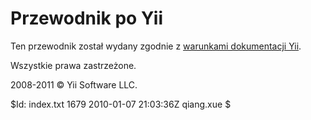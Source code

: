Przewodnik po Yii
===========================

Ten przewodnik został wydany zgodnie z [warunkami dokumentacji Yii](http://www.yiiframework.com/doc/terms/).

Wszystkie prawa zastrzeżone.

2008-2011 &copy; Yii Software LLC.


<div class="revision">$Id: index.txt 1679 2010-01-07 21:03:36Z qiang.xue $</div>